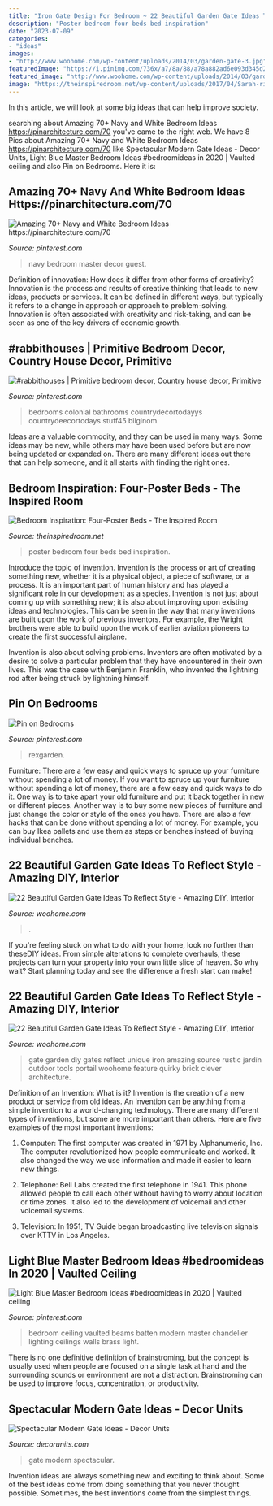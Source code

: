 ```yaml
---
title: "Iron Gate Design For Bedroom ~ 22 Beautiful Garden Gate Ideas To Reflect Style"
description: "Poster bedroom four beds bed inspiration"
date: "2023-07-09"
categories:
- "ideas"
images:
- "http://www.woohome.com/wp-content/uploads/2014/03/garden-gate-3.jpg"
featuredImage: "https://i.pinimg.com/736x/a7/8a/88/a78a882ad6e093d345d2ea90da664832.jpg"
featured_image: "http://www.woohome.com/wp-content/uploads/2014/03/garden-gate-3.jpg"
image: "https://theinspiredroom.net/wp-content/uploads/2017/04/Sarah-richardson-design-four-poster-bed.jpeg"
---
```



In this article, we will look at some big ideas that can help improve society.

	

		
searching about Amazing 70+ Navy and White Bedroom Ideas https://pinarchitecture.com/70 you've came to the right web. We have 8 Pics about Amazing 70+ Navy and White Bedroom Ideas https://pinarchitecture.com/70 like Spectacular Modern Gate Ideas - Decor Units, Light Blue Master Bedroom Ideas #bedroomideas in 2020 | Vaulted ceiling and also Pin on Bedrooms. Here it is:
		
    
## Amazing 70+ Navy And White Bedroom Ideas Https://pinarchitecture.com/70

<img loading=lazy src="https://i.pinimg.com/736x/b3/42/5d/b3425dffe82121dedcf087947f0f1544.jpg" onerror="this.onerror=null;this.src='https://tse4.mm.bing.net/th?id=OIP.wfk--g8GWTXUzU_okxTkKQHaJ3&amp;pid=15.1';" alt="Amazing 70+ Navy and White Bedroom Ideas https://pinarchitecture.com/70">

_Source: pinterest.com_

>navy bedroom master decor guest. 

	

Definition of innovation: How does it differ from other forms of creativity?
Innovation is the process and results of creative thinking that leads to new ideas, products or services. It can be defined in different ways, but typically it refers to a change in approach or approach to problem-solving. Innovation is often associated with creativity and risk-taking, and can be seen as one of the key drivers of economic growth.

    
## #rabbithouses | Primitive Bedroom Decor, Country House Decor, Primitive

<img loading=lazy src="https://i.pinimg.com/736x/8a/ec/33/8aec334d27fb4f22e43667b777e3100f.jpg" onerror="this.onerror=null;this.src='https://tse3.mm.bing.net/th?id=OIP.yXWJQ_tJjXcTkLfIx3ddrAHaJ3&amp;pid=15.1';" alt="#rabbithouses | Primitive bedroom decor, Country house decor, Primitive">

_Source: pinterest.com_

>bedrooms colonial bathrooms countrydecortodayys countrydeecortodays stuff45 bilginom. 

	

Ideas are a valuable commodity, and they can be used in many ways. Some ideas may be new, while others may have been used before but are now being updated or expanded on. There are many different ideas out there that can help someone, and it all starts with finding the right ones.

    
## Bedroom Inspiration: Four-Poster Beds - The Inspired Room

<img loading=lazy src="https://theinspiredroom.net/wp-content/uploads/2017/04/Sarah-richardson-design-four-poster-bed.jpeg" onerror="this.onerror=null;this.src='https://tse3.mm.bing.net/th?id=OIP.bW5tQwnu1ZJZE4gP-EsxHgHaJ4&amp;pid=15.1';" alt="Bedroom Inspiration: Four-Poster Beds - The Inspired Room">

_Source: theinspiredroom.net_

>poster bedroom four beds bed inspiration. 

	

Introduce the topic of invention.
Invention is the process or art of creating something new, whether it is a physical object, a piece of software, or a process. It is an important part of human history and has played a significant role in our development as a species.
Invention is not just about coming up with something new; it is also about improving upon existing ideas and technologies. This can be seen in the way that many inventions are built upon the work of previous inventors. For example, the Wright brothers were able to build upon the work of earlier aviation pioneers to create the first successful airplane.

Invention is also about solving problems. Inventors are often motivated by a desire to solve a particular problem that they have encountered in their own lives. This was the case with Benjamin Franklin, who invented the lightning rod after being struck by lightning himself.

    
## Pin On Bedrooms

<img loading=lazy src="https://i.pinimg.com/736x/d6/89/35/d689357a614f3391cbd01dfda570827b.jpg" onerror="this.onerror=null;this.src='https://tse2.mm.bing.net/th?id=OIP.FIg02rnnGh8tvikysxNvoQHaJ3&amp;pid=15.1';" alt="Pin on Bedrooms">

_Source: pinterest.com_

>rexgarden. 

	

Furniture: There are a few easy and quick ways to spruce up your furniture without spending a lot of money.
If you want to spruce up your furniture without spending a lot of money, there are a few easy and quick ways to do it. One way is to take apart your old furniture and put it back together in new or different pieces. Another way is to buy some new pieces of furniture and just change the color or style of the ones you have. There are also a few hacks that can be done without spending a lot of money. For example, you can buy Ikea pallets and use them as steps or benches instead of buying individual benches.

    
## 22 Beautiful Garden Gate Ideas To Reflect Style - Amazing DIY, Interior

<img loading=lazy src="https://www.woohome.com/wp-content/uploads/2014/03/garden-gate-9.jpg" onerror="this.onerror=null;this.src='https://tse3.mm.bing.net/th?id=OIP.LtODAM3Eff57y8vN9uZGuAHaMj&amp;pid=15.1';" alt="22 Beautiful Garden Gate Ideas To Reflect Style - Amazing DIY, Interior">

_Source: woohome.com_

>. 

	

If you're feeling stuck on what to do with your home, look no further than theseDIY ideas. From simple alterations to complete overhauls, these projects can turn your property into your own little slice of heaven. So why wait? Start planning today and see the difference a fresh start can make!

    
## 22 Beautiful Garden Gate Ideas To Reflect Style - Amazing DIY, Interior

<img loading=lazy src="http://www.woohome.com/wp-content/uploads/2014/03/garden-gate-3.jpg" onerror="this.onerror=null;this.src='https://tse2.mm.bing.net/th?id=OIP.NefSL-YnZ59MIBU_2jd_PAHaJ4&amp;pid=15.1';" alt="22 Beautiful Garden Gate Ideas To Reflect Style - Amazing DIY, Interior">

_Source: woohome.com_

>gate garden diy gates reflect unique iron amazing source rustic jardin outdoor tools portail woohome feature quirky brick clever architecture. 

	

Definition of an Invention: What is it?
Invention is the creation of a new product or service from old ideas. An invention can be anything from a simple invention to a world-changing technology. There are many different types of inventions, but some are more important than others. Here are five examples of the most important inventions: 
1) Computer: The first computer was created in 1971 by Alphanumeric, Inc. The computer revolutionized how people communicate and worked. It also changed the way we use information and made it easier to learn new things.

2) Telephone: Bell Labs created the first telephone in 1941. This phone allowed people to call each other without having to worry about location or time zones. It also led to the development of voicemail and other voicemail systems.

3) Television: In 1951, TV Guide began broadcasting live television signals over KTTV in Los Angeles.

    
## Light Blue Master Bedroom Ideas #bedroomideas In 2020 | Vaulted Ceiling

<img loading=lazy src="https://i.pinimg.com/736x/a7/8a/88/a78a882ad6e093d345d2ea90da664832.jpg" onerror="this.onerror=null;this.src='https://tse2.mm.bing.net/th?id=OIP.Tf1mrZIZ-1GmYcA6x92bqAHaLq&amp;pid=15.1';" alt="Light Blue Master Bedroom Ideas #bedroomideas in 2020 | Vaulted ceiling">

_Source: pinterest.com_

>bedroom ceiling vaulted beams batten modern master chandelier lighting ceilings walls brass light. 

	

There is no one definitive definition of brainstroming, but the concept is usually used when people are focused on a single task at hand and the surrounding sounds or environment are not a distraction. Brainstroming can be used to improve focus, concentration, or productivity.

    
## Spectacular Modern Gate Ideas - Decor Units

<img loading=lazy src="https://3.bp.blogspot.com/-hQ5MWV-XQHA/WbMrKrWpJoI/AAAAAAAA5b8/UpBEPqyw8Fo5lPwHwSyCk69lR-HVaMBVwCLcBGAs/s1600/9.jpg" onerror="this.onerror=null;this.src='https://tse4.mm.bing.net/th?id=OIP.8oTlpWsbW5L5Nmhavs_orwHaHb&amp;pid=15.1';" alt="Spectacular Modern Gate Ideas - Decor Units">

_Source: decorunits.com_

>gate modern spectacular. 

	

Invention ideas are always something new and exciting to think about. Some of the best ideas come from doing something that you never thought possible. Sometimes, the best inventions come from the simplest things.

